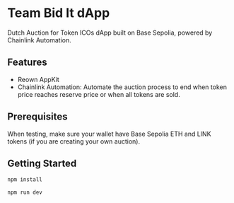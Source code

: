 # Team Bid It dApp

Dutch Auction for Token ICOs dApp built on Base Sepolia, powered by Chainlink Automation.

## Features

- Reown AppKit
- Chainlink Automation: Automate the auction process to end when token price reaches reserve price or when all tokens are sold.

## Prerequisites

When testing, make sure your wallet have Base Sepolia ETH and LINK tokens (if you are creating your own auction).


## Getting Started

```bash
npm install
```

```bash
npm run dev
```
